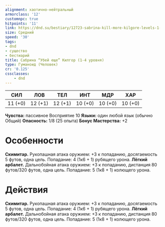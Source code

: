 ```yaml
---
alignment: хаотично-нейтральный
armorclass: '12'
customnpc: true
hitpoints: '11'
link: https://dnd.su/bestiary/12723-sabrina-kill-more-kilgore-levels-1-4/
size: Средний
speed: '30'
tags:
- dnd
- существо
- бестиарий
title: Сабрина “Убей еще” Килгор (1-4 уровня)
type: Гуманоид (Человек)
cr: '0.125'
cssclasses:
    - dnd
---
```



| СИЛ | ЛОВ | ТЕЛ | ИНТ | МДР | ХАР |
|---|---|---|---|---|---|
| 11 (+0) | 12 (+1) | 12 (+1) | 10 (+0) | 10 (+0) | 10 (+0) |
**Чувства:** пассивное Восприятие 10
**Языки:** один любой язык (обычно Общий)
**Опасность:** 1/8 (25 опыта)
**Бонус Мастерства:** +2


# Особенности
**Скимитар.** Рукопашная атака оружием: +3 к попаданию, досягаемость 5 футов, одна цель. Попадание: 4 (1к6 + 1) рубящего урона.
**Лёгкий арбалет.** Дальнобойная атака оружием: +3 к попаданию, дистанция 80 футов/320 футов, одна цель. Попадание: 5 (1к8 + 1) колющего урона.


# Действия
**Скимитар.** Рукопашная атака оружием: +3 к попаданию, досягаемость 5 футов, одна цель. Попадание: 4 (1к6 + 1) рубящего урона.
**Лёгкий арбалет.** Дальнобойная атака оружием: +3 к попаданию, дистанция 80 футов/320 футов, одна цель. Попадание: 5 (1к8 + 1) колющего урона.